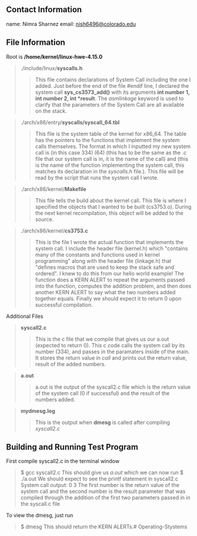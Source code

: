 
## Contact Information
name: Nimra Sharnez
email: nish6496@colorado.edu

## File Information
Root is **/home/kernel/linux-hwe-4.15.0**

> ./include/linux/**syscalls.h**
>> This file contains declarations of System Call including the one I added. Just before the end of the file #endif line, I declared the system call **sys_cs3573_add()** with its arguments **int number 1, int number 2, int \*result**. The *asmlinkage* keyword is used to clarify that the parameters of the System Call are all available on the stack.

> ./arch/x86/entry/**syscalls/syscall_64.tbl**
>> This file is the system table of the kernel for x86_64. The table has the pointers to the functions that implement the system calls themselves. The format in which I inputted my new system call is <number> (in this case 334) <abi> (64) <name> (this has to be the same as the .c file that our system call is in, it is the name of the call) and <entry point> (this is the name of the function implementing the system call, this matches its declaration in the *syscalls.h* file.). This file will be read by the script that runs the system call I wrote.

> ./arch/x86/kernel/**Makefile**
>> This file tells the build about the kernel call. This file is where I specified the objects that I wanted to be built (cs3753.o). During the next kernel recompilation, this object will be added to the source.

> ./arch/x86/kernel/**cs3753.c**
>> This is the file I wrote the actual function that implements the system call. I include the header file (kernel.h) which "contains many of the constants and functions used in kernel programming" along with the header file (linkage.h) that "defines macros that are used to keep the stack safe and ordered". I knew to do this from our hello world example!
>> The function does a KERN ALERT to repeat the arguments passed into the function, computes the addition problem, and then does another KERN ALERT to say what the two numbers added together equals. Finally we should expect it to return 0 upon successful compilation.

Additional Files
> **syscall2.c**
>> This is the c file that we compile that gives us our a.out (expected to return 0). This c code calls the system call by its number (334), and passes in the paramaters inside of the main. It stores the return value in *call* and prints out the return value, result of the added numbers. 

> **a.out**
>> a.out is the output of the syscall2.c file which is the return value of the system call (0 if successful) and the result of the numbers added.

> **mydmesg.log**
>> This is the output when **dmesg** is called after compiling *syscall2.c*


## Building and Running Test Program
First compile syscall2.c in the terminal window
> $ gcc syscall2.c
This should give us *a.out* which we can now run
> $ ./a.out
We should expect to see the printf statement in syscall2.c
> System call output: 0 3
The first number is the return value of the system call and the second number is the result parameter that was compiled through the addition of the first two parameters passed in in the syscall.c file

To view the dmesg, just run 
> $ dmesg
This should return the KERN ALERTs.# Operating-Stystems
